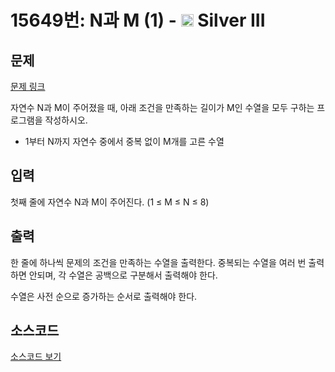 # 15649번: N과 M (1) - <img src="https://static.solved.ac/tier_small/8.svg" style="height:20px" /> Silver III

<!-- performance -->

<!-- 문제 제출 후 깃허브에 푸시를 했을 때 제출한 코드의 성능이 입력될 공간입니다.-->

<!-- end -->

## 문제

[문제 링크](https://boj.kr/15649)


<p>자연수 N과 M이 주어졌을 때, 아래 조건을 만족하는 길이가 M인 수열을 모두 구하는 프로그램을 작성하시오.</p>

<ul>
<li>1부터 N까지&nbsp;자연수 중에서 중복 없이 M개를 고른 수열</li>
</ul>



## 입력


<p>첫째 줄에 자연수 N과 M이 주어진다. (1 ≤ M ≤ N ≤ 8)</p>



## 출력


<p>한 줄에 하나씩 문제의 조건을 만족하는 수열을 출력한다. 중복되는 수열을 여러 번 출력하면 안되며, 각 수열은 공백으로 구분해서 출력해야 한다.</p>

<p>수열은 사전 순으로 증가하는 순서로 출력해야 한다.</p>



## 소스코드

[소스코드 보기](N과%20M%20(1).cpp)